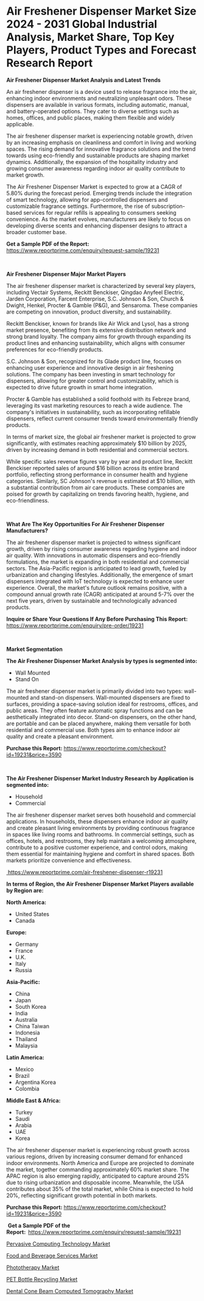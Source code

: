 <p><h1>Air Freshener Dispenser Market Size 2024 - 2031 Global Industrial Analysis, Market Share, Top Key Players, Product Types and Forecast Research Report</h1></p><p><strong>Air Freshener Dispenser Market Analysis and Latest Trends</strong></p>
<p><p>An air freshener dispenser is a device used to release fragrance into the air, enhancing indoor environments and neutralizing unpleasant odors. These dispensers are available in various formats, including automatic, manual, and battery-operated options. They cater to diverse settings such as homes, offices, and public places, making them flexible and widely applicable.</p><p>The air freshener dispenser market is experiencing notable growth, driven by an increasing emphasis on cleanliness and comfort in living and working spaces. The rising demand for innovative fragrance solutions and the trend towards using eco-friendly and sustainable products are shaping market dynamics. Additionally, the expansion of the hospitality industry and growing consumer awareness regarding indoor air quality contribute to market growth.</p><p>The Air Freshener Dispenser Market is expected to grow at a CAGR of 5.80% during the forecast period. Emerging trends include the integration of smart technology, allowing for app-controlled dispensers and customizable fragrance settings. Furthermore, the rise of subscription-based services for regular refills is appealing to consumers seeking convenience. As the market evolves, manufacturers are likely to focus on developing diverse scents and enhancing dispenser designs to attract a broader customer base.</p></p>
<p><strong>Get a Sample PDF of the Report:&nbsp;</strong> <a href="https://www.reportprime.com/enquiry/request-sample/19231?utm_campaign=1860&utm_medium=2&utm_source=Github&utm_content=ia&utm_term=22112024&utm_id=air-freshener-dispenser">https://www.reportprime.com/enquiry/request-sample/19231</a></p>
<p>&nbsp;</p>
<p><strong>Air Freshener Dispenser Major Market Players</strong></p>
<p><p>The air freshener dispenser market is characterized by several key players, including Vectair Systems, Reckitt Benckiser, Qingdao Anyfeel Electric, Jarden Corporation, Farcent Enterprise, S.C. Johnson & Son, Church & Dwight, Henkel, Procter & Gamble (P&G), and Sensaroma. These companies are competing on innovation, product diversity, and sustainability.</p><p>Reckitt Benckiser, known for brands like Air Wick and Lysol, has a strong market presence, benefiting from its extensive distribution network and strong brand loyalty. The company aims for growth through expanding its product lines and enhancing sustainability, which aligns with consumer preferences for eco-friendly products.</p><p>S.C. Johnson & Son, recognized for its Glade product line, focuses on enhancing user experience and innovative design in air freshening solutions. The company has been investing in smart technology for dispensers, allowing for greater control and customizability, which is expected to drive future growth in smart home integration.</p><p>Procter & Gamble has established a solid foothold with its Febreze brand, leveraging its vast marketing resources to reach a wide audience. The company's initiatives in sustainability, such as incorporating refillable dispensers, reflect current consumer trends toward environmentally friendly products.</p><p>In terms of market size, the global air freshener market is projected to grow significantly, with estimates reaching approximately $10 billion by 2025, driven by increasing demand in both residential and commercial sectors.</p><p>While specific sales revenue figures vary by year and product line, Reckitt Benckiser reported sales of around $16 billion across its entire brand portfolio, reflecting strong performance in consumer health and hygiene categories. Similarly, SC Johnson's revenue is estimated at $10 billion, with a substantial contribution from air care products. These companies are poised for growth by capitalizing on trends favoring health, hygiene, and eco-friendliness.</p></p>
<p>&nbsp;</p>
<p><strong>What Are The Key Opportunities For Air Freshener Dispenser Manufacturers?</strong></p>
<p><p>The air freshener dispenser market is projected to witness significant growth, driven by rising consumer awareness regarding hygiene and indoor air quality. With innovations in automatic dispensers and eco-friendly formulations, the market is expanding in both residential and commercial sectors. The Asia-Pacific region is anticipated to lead growth, fueled by urbanization and changing lifestyles. Additionally, the emergence of smart dispensers integrated with IoT technology is expected to enhance user experience. Overall, the market's future outlook remains positive, with a compound annual growth rate (CAGR) anticipated at around 5-7% over the next five years, driven by sustainable and technologically advanced products.</p></p>
<p><strong>Inquire or Share Your Questions If Any Before Purchasing This Report:</strong> <a href="https://www.reportprime.com/enquiry/pre-order/19231?utm_campaign=1860&utm_medium=2&utm_source=Github&utm_content=ia&utm_term=22112024&utm_id=air-freshener-dispenser">https://www.reportprime.com/enquiry/pre-order/19231</a></p>
<p>&nbsp;</p>
<p><strong>Market Segmentation</strong></p>
<p><strong>The Air Freshener Dispenser Market Analysis by types is segmented into:</strong></p>
<p><ul><li>Wall Mounted</li><li>Stand On</li></ul></p>
<p><p>The air freshener dispenser market is primarily divided into two types: wall-mounted and stand-on dispensers. Wall-mounted dispensers are fixed to surfaces, providing a space-saving solution ideal for restrooms, offices, and public areas. They often feature automatic spray functions and can be aesthetically integrated into decor. Stand-on dispensers, on the other hand, are portable and can be placed anywhere, making them versatile for both residential and commercial use. Both types aim to enhance indoor air quality and create a pleasant environment.</p></p>
<p><strong>Purchase this Report:&nbsp;</strong><a href="https://www.reportprime.com/checkout?id=19231&price=3590&utm_campaign=1860&utm_medium=2&utm_source=Github&utm_content=ia&utm_term=22112024&utm_id=air-freshener-dispenser">https://www.reportprime.com/checkout?id=19231&price=3590</a></p>
<p>&nbsp;</p>
<p><strong>The Air Freshener Dispenser Market Industry Research by Application is segmented into:</strong></p>
<p><ul><li>Household</li><li>Commercial</li></ul></p>
<p><p>The air freshener dispenser market serves both household and commercial applications. In households, these dispensers enhance indoor air quality and create pleasant living environments by providing continuous fragrance in spaces like living rooms and bathrooms. In commercial settings, such as offices, hotels, and restrooms, they help maintain a welcoming atmosphere, contribute to a positive customer experience, and control odors, making them essential for maintaining hygiene and comfort in shared spaces. Both markets prioritize convenience and effectiveness.</p></p>
<p><a href="https://www.reportprime.com/air-freshener-dispenser-r19231?utm_campaign=1860&utm_medium=2&utm_source=Github&utm_content=ia&utm_term=22112024&utm_id=air-freshener-dispenser">&nbsp;https://www.reportprime.com/air-freshener-dispenser-r19231</a></p>
<p><strong>In terms of Region, the Air Freshener Dispenser Market Players available by Region are:</strong></p>
<p>
    <p> <strong> North America: </strong>
        <ul>
            <li>United States</li>
            <li>Canada</li>
        </ul>
        </p> 
    <p> <strong> Europe: </strong>
        <ul>
            <li>Germany</li>
            <li>France</li>
            <li>U.K.</li>
            <li>Italy</li>
            <li>Russia</li>
        </ul>
        </p> 
    <p> <strong> Asia-Pacific: </strong>
        <ul>
            <li>China</li>
            <li>Japan</li>
            <li>South Korea</li>
            <li>India</li>
            <li>Australia</li>
            <li>China Taiwan</li>
            <li>Indonesia</li>
            <li>Thailand</li>
            <li>Malaysia</li>
        </ul>
        </p> 
    <p> <strong> Latin America: </strong>
        <ul>
            <li>Mexico</li>
            <li>Brazil</li>
            <li>Argentina Korea</li>
            <li>Colombia</li>
        </ul>
        </p> 
    <p> <strong> Middle East & Africa: </strong>
        <ul>
            <li>Turkey</li>
            <li>Saudi</li>
            <li>Arabia</li>
            <li>UAE</li>
            <li>Korea</li>
        </ul>
    </p>
    </p>
<p><p>The air freshener dispenser market is experiencing robust growth across various regions, driven by increasing consumer demand for enhanced indoor environments. North America and Europe are projected to dominate the market, together commanding approximately 60% market share. The APAC region is also emerging rapidly, anticipated to capture around 25% due to rising urbanization and disposable income. Meanwhile, the USA contributes about 35% of the total market, while China is expected to hold 20%, reflecting significant growth potential in both markets.</p></p>
<p><strong>Purchase this Report: </strong><a href="https://www.reportprime.com/checkout?id=19231&price=3590&utm_campaign=1860&utm_medium=2&utm_source=Github&utm_content=ia&utm_term=22112024&utm_id=air-freshener-dispenser">https://www.reportprime.com/checkout?id=19231&price=3590</a></p>
<p>&nbsp;<strong>Get a Sample PDF of the Report:&nbsp;&nbsp;</strong><a href="https://www.reportprime.com/enquiry/request-sample/19231?utm_campaign=1860&utm_medium=2&utm_source=Github&utm_content=ia&utm_term=22112024&utm_id=air-freshener-dispenser">https://www.reportprime.com/enquiry/request-sample/19231</a></p>
<p><strong></strong></p>
<p><p><a href="https://www.linkedin.com/pulse/pervasive-computing-technology-market-size-status-forecast-imvke?utm_campaign=1860&utm_medium=2&utm_source=Github&utm_content=ia&utm_term=22112024&utm_id=air-freshener-dispenser">Pervasive Computing Technology Market</a></p><p><a href="https://issuu.com/reportprime-2/docs/food-and-beverage-services-market-s_384bc6bbee7d77?utm_campaign=1860&utm_medium=2&utm_source=Github&utm_content=ia&utm_term=22112024&utm_id=air-freshener-dispenser">Food and Beverage Services Market</a></p><p><a href="https://www.linkedin.com/pulse/phototherapy-industry-report-examines-recent-innovations-synve?utm_campaign=1860&utm_medium=2&utm_source=Github&utm_content=ia&utm_term=22112024&utm_id=air-freshener-dispenser">Phototherapy Market</a></p><p><a href="https://www.linkedin.com/pulse/pet-bottle-recycling-market-growth-challenges-projections-uu01e?utm_campaign=1860&utm_medium=2&utm_source=Github&utm_content=ia&utm_term=22112024&utm_id=air-freshener-dispenser">PET Bottle Recycling Market</a></p><p><a href="https://issuu.com/reportprime-2/docs/dental-cone-beam-computed-tomograph_49069da5cb3740?utm_campaign=1860&utm_medium=2&utm_source=Github&utm_content=ia&utm_term=22112024&utm_id=air-freshener-dispenser">Dental Cone Beam Computed Tomography Market</a></p></p>